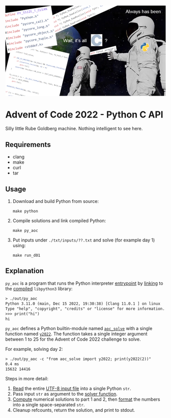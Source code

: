 ![](./haha.png)

# Advent of Code 2022 - Python C API

Silly little Rube Goldberg machine.
Nothing intelligent to see here.

## Requirements

- clang
- make
- curl
- tar

## Usage

1. Download and build Python from source:
    ```
    make python
    ```
2. Compile solutions and link compiled Python:
    ```
    make py_aoc
    ```
3. Put inputs under `./txt/inputs/??.txt` and solve (for example day 1) using:
    ```
    make run_d01
    ```

## Explanation

`py_aoc` is a program that runs the Python interpreter [entrypoint](./include/solutions_module.h#L237) by [linking](./Makefile#L26) to the [compiled](./Makefile#L53-L57) `libpython3` library:
```
> ./out/py_aoc
Python 3.11.0 (main, Dec 15 2022, 19:30:38) [Clang 11.0.1 ] on linux
Type "help", "copyright", "credits" or "license" for more information.
>>> print("hi")
hi
```

`py_aoc` defines a Python builtin-module named [`aoc_solve`](./include/solutions_module.h#L157-L163) with a single function named [`y2022`](./include/solutions_module.h#L141-L146).
The function takes a single integer argument between 1 to 25 for the Advent of Code 2022 challenge to solve.

For example, solving day 2:
```
> ./out/py_aoc -c "from aoc_solve import y2022; print(y2022(2))"
0.4 ms
15632 14416
```

Steps in more detail:
1. [Read](./include/solutions_module.h#L105) the entire [UTF-8 input file](./txt/input/02.txt) into a single Python `str`.
2. Pass input `str` as argument to the [solver function](./include/solutions_module.h#L37:L38).
3. [Compute](./include/d02.h#L24-L56) numerical solutions to part 1 and 2, then [format](./include/d02.h#L58) the numbers into a single space-separated `str`.
4. Cleanup refcounts, return the solution, and print to stdout.
